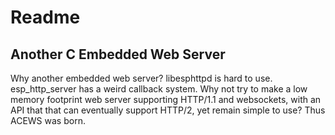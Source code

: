# Readme

## Another C Embedded Web Server

Why another embedded web server? libesphttpd is hard to use.  esp\_http\_server
has a weird callback system.  Why not try to make a low memory footprint web
server supporting HTTP/1.1 and websockets, with an API that that can eventually
support HTTP/2, yet remain simple to use?  Thus ACEWS was born.
